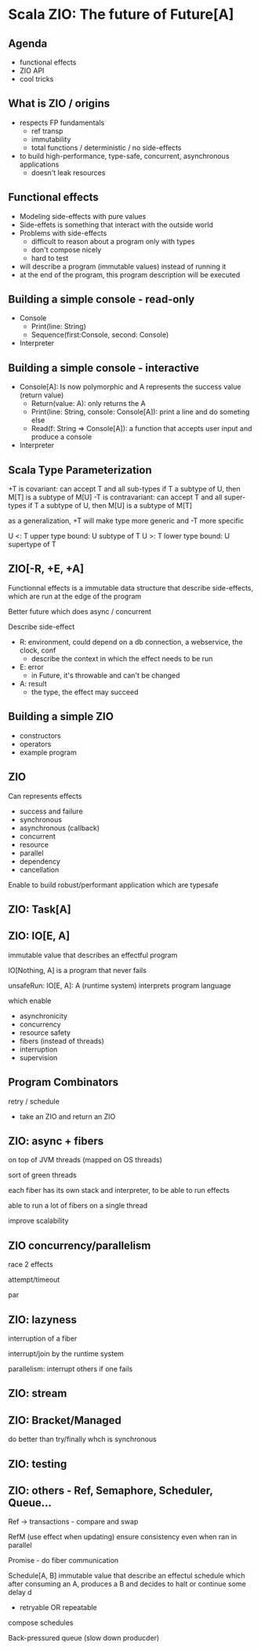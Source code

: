 # Scala ZIO: The future of Future[A]

## Agenda

- functional effects
- ZIO API
- cool tricks

## What is ZIO / origins

- respects FP fundamentals
  - ref transp
  - immutability
  - total functions / deterministic / no side-effects
- to build high-performance, type-safe, concurrent, asynchronous applications
  - doesn't leak resources

## Functional effects

- Modeling side-effects with pure values
- Side-effets is something that interact with the outside world
- Problems with side-effects
  - difficult to reason about a program only with types
  - don't compose nicely
  - hard to test
- will describe a program (immutable values) instead of running it
- at the end of the program, this program description will be executed 

## Building a simple console - read-only

- Console
  - Print(line: String)
  - Sequence(first:Console, second: Console)
- Interpreter

## Building a simple console - interactive

- Console[A]: Is now polymorphic and A represents the success value (return value)
  - Return(value: A): only returns the A
  - Print(line: String, console: Console[A]): print a line and do someting else
  - Read(f: String => Console[A]): a function that accepts user input and produce a console
- Interpreter

## Scala Type Parameterization

+T is covariant: can accept T and all sub-types
  if T a subtype of U, then M[T] is a subtype of M[U]
-T is contravariant: can accept T and all super-types
  if T a subtype of U, then M[U] is a subtype of M[T]

  as a generalization, +T will make type more generic
  and -T more specific

U <: T upper type bound: U subtype of T
U >: T lower type bound: U supertype of T

## ZIO[-R, +E, +A]

Functionnal effects is a immutable data structure that describe side-effects, which are run at the edge of the program

Better future which does async / concurrent

Describe side-effect

- R: environment, could depend on a db connection, a webservice, the clock, conf
  - describe the context in which the effect needs to be run
- E: error
  - in Future, it's throwable and can't be changed
- A: result
  - the type, the effect may succeed

## Building a simple ZIO

- constructors
- operators
- example program

## ZIO

Can represents effects

- success and failure
- synchronous
- asynchronous (callback) 
- concurrent
- resource
- parallel
- dependency
- cancellation

Enable to build robust/performant application which are typesafe

## ZIO: Task[A]

## ZIO: IO[E, A]

immutable value that describes an effectful program

IO[Nothing, A] is a program that never fails

unsafeRun: IO[E, A]: A (runtime system) interprets program language

which enable

- asynchronicity
- concurrency
- resource safety
- fibers (instead of threads)
- interruption
- supervision

## Program Combinators

retry / schedule

- take an ZIO and return an ZIO

## ZIO: async + fibers

on top of JVM threads (mapped on OS threads)

sort of green threads

each fiber has its own stack and interpreter, to be able to run effects

able to run a lot of fibers on a single thread

improve scalability

## ZIO concurrency/parallelism

race 2 effects

attempt/timeout

par

## ZIO: lazyness

interruption of a fiber

interrupt/join by the runtime system

parallelism: interrupt others if one fails

## ZIO: stream

## ZIO: Bracket/Managed

do better than try/finally whch is synchronous

## ZIO: testing

## ZIO: others - Ref, Semaphore, Scheduler, Queue...

Ref → transactions - compare and swap

RefM (use effect when updating)
ensure consistency even when ran in parallel

Promise - do fiber communication 

Schedule[A, B] immutable value that describe an effectul schedule which after consuming an A, produces a B and decides to halt or continue some delay d

- retryable OR repeatable

compose schedules

Back-pressured queue (slow down producder)